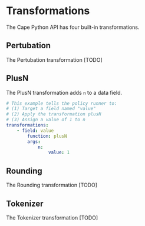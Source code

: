 # Transformations

The Cape Python API has four built-in transformations.

## Pertubation

The Pertubation transformation [TODO]

## PlusN

The PlusN transformation adds `n` to a data field.

``` yaml
# This example tells the policy runner to:
# (1) Target a field named "value"
# (2) Apply the transformation plusN 
# (3) Assign a value of 1 to n
transformations:
    - field: value
        function: plusN
        args:
            n:
                value: 1
```

## Rounding

The Rounding transformation [TODO]

## Tokenizer

The Tokenizer transformation [TODO]